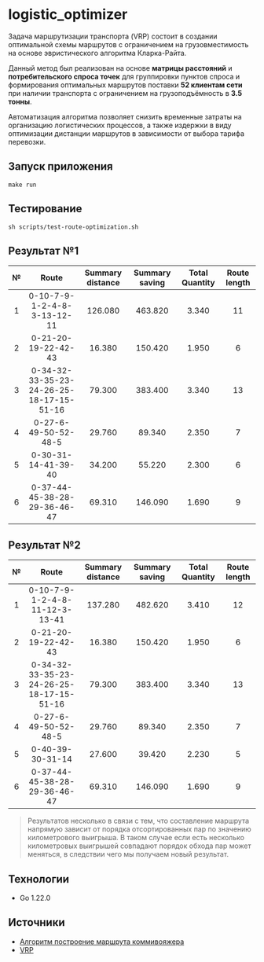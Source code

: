 # logistic_optimizer

Задача маршрутизации транспорта (VRP) состоит в создании оптимальной схемы маршрутов с ограничением 
на грузовместимость на основе эвристического алгоритма Кларка-Райта.

Данный метод был реализован на основе **матрицы расстояний** и **потребительского спроса точек** для группировки пунктов спроса и формирования оптимальных 
маршрутов поставки **52 клиентам сети** при наличии транспорта с ограничением на грузоподъёмность в **3.5 тонны**. 

Автоматизация алгоритма позволяет снизить временные затраты на организацию 
логистических процессов, а также издержки в виду оптимизации дистанции маршрутов в зависимости от выбора тарифа перевозки.

## Запуск приложения
```shell
make run
```

## Тестирование
```shell
sh scripts/test-route-optimization.sh
```

## Результат №1
| № |                  Route                   | Summary distance | Summary saving | Total Quantity | Route length |
|:-:|:----------------------------------------:|:----------------:|:--------------:|:--------------:|:------------:|
| 1 |       0-10-7-9-1-2-4-8-3-13-12-11        |     126.080      |    463.820     |     3.340      |      11      |
| 2 |           0-21-20-19-22-42-43            |      16.380      |    150.420     |     1.950      |      6       |
| 3 | 0-34-32-33-35-23-24-26-25-18-17-15-51-16 |      79.300      |    383.400     |     3.340      |      13      |
| 4 |           0-27-6-49-50-52-48-5           |      29.760      |     89.340     |     2.350      |      7       |
| 5 |           0-30-31-14-41-39-40            |      34.200      |     55.220     |     2.300      |      6       |             
| 6 |       0-37-44-45-38-28-29-36-46-47       |      69.310      |    146.090     |     1.690      |      9       |    

## Результат №2
| № |                  Route                   | Summary distance | Summary saving | Total Quantity | Route length |
|:-:|:----------------------------------------:|:----------------:|:--------------:|:--------------:|:------------:|
| 1 |      0-10-7-9-1-2-4-8-11-12-3-13-41      |     137.280      |    482.620     |     3.410      |      12      |
| 2 |           0-21-20-19-22-42-43            |      16.380      |    150.420     |     1.950      |      6       |
| 3 | 0-34-32-33-35-23-24-26-25-18-17-15-51-16 |      79.300      |    383.400     |     3.340      |      13      |
| 4 |           0-27-6-49-50-52-48-5           |      29.760      |     89.340     |     2.350      |      7       |
| 5 |             0-40-39-30-31-14             |      27.600      |     39.420     |     2.230      |      5       |             
| 6 |       0-37-44-45-38-28-29-36-46-47       |      69.310      |    146.090     |     1.690      |      9       |          

> Результатов несколько в связи с тем, что составление маршрута напрямую зависит от порядка отсортированных пар по значению километрового выигрыша.
> В таком случае если есть несколько километровых выигрышей совпадают порядок обхода пар может меняться, в следствии чего мы получаем новый результат.

## Технологии
* Go 1.22.0

## Источники
* [Алгоритм построение маршрута коммивояжера](https://xn--d1ailn.xn--p1ai/files/works/922_13600.pdf)
* [VRP](https://web.mit.edu/urban_or_book/www/book/chapter6/6.4.12.html)
